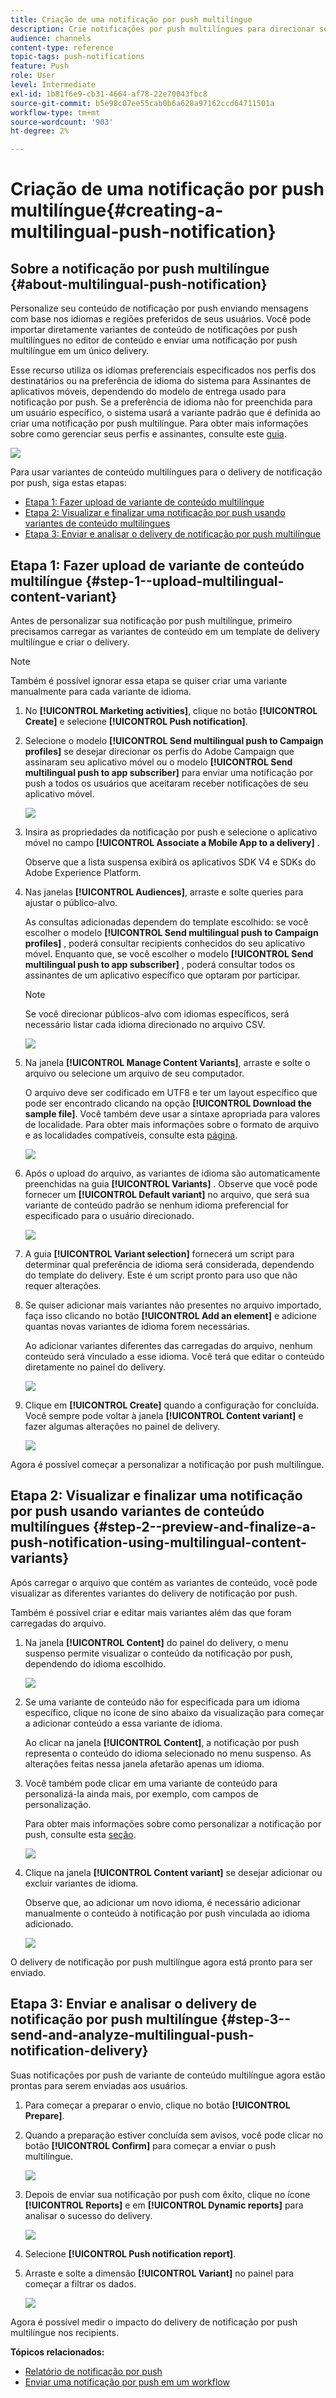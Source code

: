 ```yaml
---
title: Criação de uma notificação por push multilíngue
description: Crie notificações por push multilíngues para direcionar seus usuários nos idiomas e regiões de sua preferência.
audience: channels
content-type: reference
topic-tags: push-notifications
feature: Push
role: User
level: Intermediate
exl-id: 1b81f6e9-cb31-4664-af78-22e70043fbc8
source-git-commit: b5e98c07ee55cab0b6a628a97162ccd64711501a
workflow-type: tm+mt
source-wordcount: '903'
ht-degree: 2%

---
```


# Criação de uma notificação por push multilíngue{#creating-a-multilingual-push-notification}

## Sobre a notificação por push multilíngue {#about-multilingual-push-notification}

Personalize seu conteúdo de notificação por push enviando mensagens com base nos idiomas e regiões preferidos de seus usuários. Você pode importar diretamente variantes de conteúdo de notificações por push multilíngues no editor de conteúdo e enviar uma notificação por push multilíngue em um único delivery.

Esse recurso utiliza os idiomas preferenciais especificados nos perfis dos destinatários ou na preferência de idioma do sistema para Assinantes de aplicativos móveis, dependendo do modelo de entrega usado para notificação por push. Se a preferência de idioma não for preenchida para um usuário específico, o sistema usará a variante padrão que é definida ao criar uma notificação por push multilíngue. Para obter mais informações sobre como gerenciar seus perfis e assinantes, consulte este [guia](../../audiences/using/get-started-profiles-and-audiences.md).

![](assets/multivariant_push_1.png)

Para usar variantes de conteúdo multilíngues para o delivery de notificação por push, siga estas etapas:

* [Etapa 1: Fazer upload de variante de conteúdo multilíngue](#step-1--upload-multilingual-content-variant)
* [Etapa 2: Visualizar e finalizar uma notificação por push usando variantes de conteúdo multilíngues](#step-2--preview-and-finalize-a-push-notification-using-multilingual-content-variants)
* [Etapa 3: Enviar e analisar o delivery de notificação por push multilíngue](#step-3--send-and-analyze-multilingual-push-notification-delivery)

## Etapa 1: Fazer upload de variante de conteúdo multilíngue {#step-1--upload-multilingual-content-variant}

Antes de personalizar sua notificação por push multilíngue, primeiro precisamos carregar as variantes de conteúdo em um template de delivery multilíngue e criar o delivery.

>[!NOTE]
>
>Também é possível ignorar essa etapa se quiser criar uma variante manualmente para cada variante de idioma.

1. No **[!UICONTROL Marketing activities]**, clique no botão **[!UICONTROL Create]** e selecione **[!UICONTROL Push notification]**.
1. Selecione o modelo **[!UICONTROL Send multilingual push to Campaign profiles]** se desejar direcionar os perfis do Adobe Campaign que assinaram seu aplicativo móvel ou o modelo **[!UICONTROL Send multilingual push to app subscriber]** para enviar uma notificação por push a todos os usuários que aceitaram receber notificações de seu aplicativo móvel.

   ![](assets/multivariant_push_2.png)

1. Insira as propriedades da notificação por push e selecione o aplicativo móvel no campo **[!UICONTROL Associate a Mobile App to a delivery]** .

   Observe que a lista suspensa exibirá os aplicativos SDK V4 e SDKs do Adobe Experience Platform.

1. Nas janelas **[!UICONTROL Audiences]**, arraste e solte queries para ajustar o público-alvo.

   As consultas adicionadas dependem do template escolhido: se você escolher o modelo **[!UICONTROL Send multilingual push to Campaign profiles]** , poderá consultar recipients conhecidos do seu aplicativo móvel. Enquanto que, se você escolher o modelo **[!UICONTROL Send multilingual push to app subscriber]** , poderá consultar todos os assinantes de um aplicativo específico que optaram por participar.
   >[!NOTE]
   >
   >Se você direcionar públicos-alvo com idiomas específicos, será necessário listar cada idioma direcionado no arquivo CSV.

   ![](assets/push_notif_audience.png)

1. Na janela **[!UICONTROL Manage Content Variants]**, arraste e solte o arquivo ou selecione um arquivo de seu computador.

   O arquivo deve ser codificado em UTF8 e ter um layout específico que pode ser encontrado clicando na opção **[!UICONTROL Download the sample file]**. Você também deve usar a sintaxe apropriada para valores de localidade. Para obter mais informações sobre o formato de arquivo e as localidades compatíveis, consulte esta [página](../../channels/using/generating-csv-multilingual-push.md).

   ![](assets/multivariant_push_4.png)

1. Após o upload do arquivo, as variantes de idioma são automaticamente preenchidas na guia **[!UICONTROL Variants]** . Observe que você pode fornecer um **[!UICONTROL Default variant]** no arquivo, que será sua variante de conteúdo padrão se nenhum idioma preferencial for especificado para o usuário direcionado.

   ![](assets/multivariant_push_5.png)

1. A guia **[!UICONTROL Variant selection]** fornecerá um script para determinar qual preferência de idioma será considerada, dependendo do template do delivery. Este é um script pronto para uso que não requer alterações.
1. Se quiser adicionar mais variantes não presentes no arquivo importado, faça isso clicando no botão **[!UICONTROL Add an element]** e adicione quantas novas variantes de idioma forem necessárias.

   Ao adicionar variantes diferentes das carregadas do arquivo, nenhum conteúdo será vinculado a esse idioma. Você terá que editar o conteúdo diretamente no painel do delivery.

   ![](assets/multivariant_push_6.png)

1. Clique em **[!UICONTROL Create]** quando a configuração for concluída. Você sempre pode voltar à janela **[!UICONTROL Content variant]** e fazer algumas alterações no painel de delivery.

   ![](assets/multivariant_push_8.png)

Agora é possível começar a personalizar a notificação por push multilíngue.

## Etapa 2: Visualizar e finalizar uma notificação por push usando variantes de conteúdo multilíngues {#step-2--preview-and-finalize-a-push-notification-using-multilingual-content-variants}

Após carregar o arquivo que contém as variantes de conteúdo, você pode visualizar as diferentes variantes do delivery de notificação por push.

Também é possível criar e editar mais variantes além das que foram carregadas do arquivo.

1. Na janela **[!UICONTROL Content]** do painel do delivery, o menu suspenso permite visualizar o conteúdo da notificação por push, dependendo do idioma escolhido.

   ![](assets/multivariant_push_7.png)

1. Se uma variante de conteúdo não for especificada para um idioma específico, clique no ícone de sino abaixo da visualização para começar a adicionar conteúdo a essa variante de idioma.

   Ao clicar na janela **[!UICONTROL Content]**, a notificação por push representa o conteúdo do idioma selecionado no menu suspenso. As alterações feitas nessa janela afetarão apenas um idioma.

1. Você também pode clicar em uma variante de conteúdo para personalizá-la ainda mais, por exemplo, com campos de personalização.

   Para obter mais informações sobre como personalizar a notificação por push, consulte esta [seção](../../channels/using/customizing-a-push-notification.md).

   ![](assets/multivariant_push_9.png)

1. Clique na janela **[!UICONTROL Content variant]** se desejar adicionar ou excluir variantes de idioma.

   Observe que, ao adicionar um novo idioma, é necessário adicionar manualmente o conteúdo à notificação por push vinculada ao idioma adicionado.

   ![](assets/multivariant_push_10.png)

O delivery de notificação por push multilíngue agora está pronto para ser enviado.

## Etapa 3: Enviar e analisar o delivery de notificação por push multilíngue {#step-3--send-and-analyze-multilingual-push-notification-delivery}

Suas notificações por push de variante de conteúdo multilíngue agora estão prontas para serem enviadas aos usuários.

1. Para começar a preparar o envio, clique no botão **[!UICONTROL Prepare]**.
1. Quando a preparação estiver concluída sem avisos, você pode clicar no botão **[!UICONTROL Confirm]** para começar a enviar o push multilíngue.

   ![](assets/multivariant_push_12.png)

1. Depois de enviar sua notificação por push com êxito, clique no ícone **[!UICONTROL Reports]** e em **[!UICONTROL Dynamic reports]** para analisar o sucesso do delivery.

   ![](assets/multivariant_push_13.png)

1. Selecione **[!UICONTROL Push notification report]**.
1. Arraste e solte a dimensão **[!UICONTROL Variant]** no painel para começar a filtrar os dados.

   ![](assets/multivariant_push_11.png)

Agora é possível medir o impacto do delivery de notificação por push multilíngue nos recipients.

**Tópicos relacionados:**

* [Relatório de notificação por push](../../reporting/using/push-notification-report.md)
* [Enviar uma notificação por push em um workflow](../../automating/using/push-notification-delivery.md)
